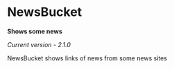 # NewsBucket
**Shows some news**

*Current version - 2.1.0*

NewsBucket shows links of news from some news sites